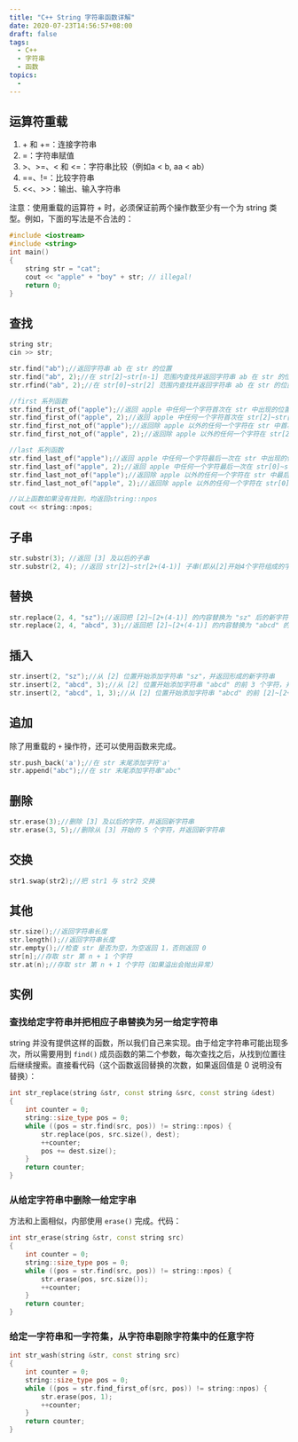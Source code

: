 ```yaml
---
title: "C++ String 字符串函数详解"
date: 2020-07-23T14:56:57+08:00
draft: false
tags:
  - C++
  - 字符串
  - 函数
topics:
  - 
---
```


## 运算符重载

1. \+ 和 +=：连接字符串
2. =：字符串赋值
3. \>、>=、< 和 <=：字符串比较（例如a < b, aa < ab）
4. ==、!=：比较字符串
5. <<、>>：输出、输入字符串

注意：使用重载的运算符 + 时，必须保证前两个操作数至少有一个为 string 类型。例如，下面的写法是不合法的：

```cpp
#include <iostream>
#include <string>
int main()
{
    string str = "cat";
    cout << "apple" + "boy" + str; // illegal!
    return 0;
}
```

## 查找

```cpp
string str;
cin >> str;

str.find("ab");//返回字符串 ab 在 str 的位置
str.find("ab", 2);//在 str[2]~str[n-1] 范围内查找并返回字符串 ab 在 str 的位置
str.rfind("ab", 2);//在 str[0]~str[2] 范围内查找并返回字符串 ab 在 str 的位置

//first 系列函数
str.find_first_of("apple");//返回 apple 中任何一个字符首次在 str 中出现的位置
str.find_first_of("apple", 2);//返回 apple 中任何一个字符首次在 str[2]~str[n-1] 范围中出现的位置
str.find_first_not_of("apple");//返回除 apple 以外的任何一个字符在 str 中首次出现的位置
str.find_first_not_of("apple", 2);//返回除 apple 以外的任何一个字符在 str[2]~str[n-1] 范围中首次出现的位置

//last 系列函数
str.find_last_of("apple");//返回 apple 中任何一个字符最后一次在 str 中出现的位置
str.find_last_of("apple", 2);//返回 apple 中任何一个字符最后一次在 str[0]~str[2] 范围中出现的位置
str.find_last_not_of("apple");//返回除 apple 以外的任何一个字符在 str 中最后一次出现的位置
str.find_last_not_of("apple", 2);//返回除 apple 以外的任何一个字符在 str[0]~str[2] 范围中最后一次出现的位置

//以上函数如果没有找到，均返回string::npos
cout << string::npos;
```

## 子串

```cpp
str.substr(3); //返回 [3] 及以后的子串
str.substr(2, 4); //返回 str[2]~str[2+(4-1)] 子串(即从[2]开始4个字符组成的字符串)
```

## 替换

```cpp
str.replace(2, 4, "sz");//返回把 [2]~[2+(4-1)] 的内容替换为 "sz" 后的新字符串
str.replace(2, 4, "abcd", 3);//返回把 [2]~[2+(4-1)] 的内容替换为 "abcd" 的前3个字符后的新字符串
```

## 插入

```cpp
str.insert(2, "sz");//从 [2] 位置开始添加字符串 "sz"，并返回形成的新字符串
str.insert(2, "abcd", 3);//从 [2] 位置开始添加字符串 "abcd" 的前 3 个字符，并返回形成的新字符串
str.insert(2, "abcd", 1, 3);//从 [2] 位置开始添加字符串 "abcd" 的前 [2]~[2+(3-1)] 个字符，并返回形成的新字符串
```

## 追加

除了用重载的 `+` 操作符，还可以使用函数来完成。

```cpp
str.push_back('a');//在 str 末尾添加字符'a'
str.append("abc");//在 str 末尾添加字符串"abc"
```

## 删除

```cpp
str.erase(3);//删除 [3] 及以后的字符，并返回新字符串
str.erase(3, 5);//删除从 [3] 开始的 5 个字符，并返回新字符串
```

## 交换

```cpp
str1.swap(str2);//把 str1 与 str2 交换
```

## 其他

```cpp
str.size();//返回字符串长度
str.length();//返回字符串长度
str.empty();//检查 str 是否为空，为空返回 1，否则返回 0
str[n];//存取 str 第 n + 1 个字符
str.at(n);//存取 str 第 n + 1 个字符（如果溢出会抛出异常）
```

## 实例

### 查找给定字符串并把相应子串替换为另一给定字符串

string 并没有提供这样的函数，所以我们自己来实现。由于给定字符串可能出现多次，所以需要用到 `find()` 成员函数的第二个参数，每次查找之后，从找到位置往后继续搜索。直接看代码（这个函数返回替换的次数，如果返回值是 0 说明没有替换）：

```cpp
int str_replace(string &str, const string &src, const string &dest)
{
    int counter = 0;
    string::size_type pos = 0;
    while ((pos = str.find(src, pos)) != string::npos) {
        str.replace(pos, src.size(), dest);
        ++counter;
        pos += dest.size();
    }
    return counter;
}
```

### 从给定字符串中删除一给定字串

方法和上面相似，内部使用 `erase()` 完成。代码：

```cpp
int str_erase(string &str, const string src)
{
    int counter = 0;
    string::size_type pos = 0;
    while ((pos = str.find(src, pos)) != string::npos) {
        str.erase(pos, src.size());
        ++counter;
    }
    return counter;
}
```

### 给定一字符串和一字符集，从字符串剔除字符集中的任意字符

```cpp
int str_wash(string &str, const string src)
{
    int counter = 0;
    string::size_type pos = 0;
    while ((pos = str.find_first_of(src, pos)) != string::npos) {
        str.erase(pos, 1);
        ++counter;
    }
    return counter;
}
```